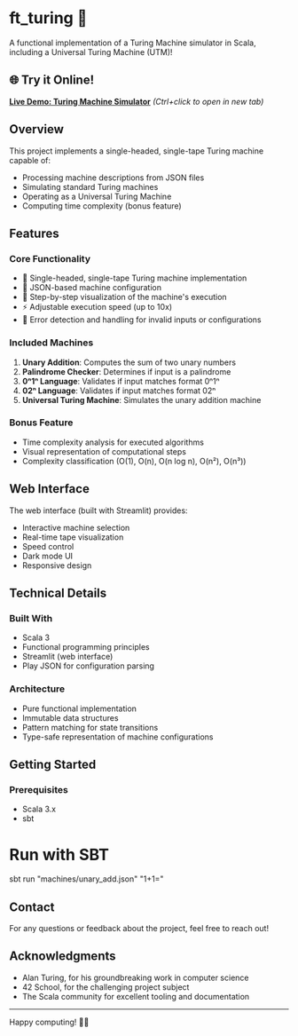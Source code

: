 # ft_turing 🤖

A functional implementation of a Turing Machine simulator in Scala, including a Universal Turing Machine (UTM)!

## 🌐 Try it Online! 

**[Live Demo: Turing Machine Simulator](https://turingmachine.streamlit.app/)** *(Ctrl+click to open in new tab)*

## Overview

This project implements a single-headed, single-tape Turing machine capable of:
- Processing machine descriptions from JSON files
- Simulating standard Turing machines
- Operating as a Universal Turing Machine
- Computing time complexity (bonus feature)

## Features

### Core Functionality
- 🎯 Single-headed, single-tape Turing machine implementation
- 📝 JSON-based machine configuration
- 🔄 Step-by-step visualization of the machine's execution
- ⚡ Adjustable execution speed (up to 10x)
- 🛑 Error detection and handling for invalid inputs or configurations

### Included Machines
1. **Unary Addition**: Computes the sum of two unary numbers
2. **Palindrome Checker**: Determines if input is a palindrome
3. **0ⁿ1ⁿ Language**: Validates if input matches format 0ⁿ1ⁿ
4. **02ⁿ Language**: Validates if input matches format 02ⁿ
5. **Universal Turing Machine**: Simulates the unary addition machine

### Bonus Feature
- Time complexity analysis for executed algorithms
- Visual representation of computational steps
- Complexity classification (O(1), O(n), O(n log n), O(n²), O(n³))

## Web Interface

The web interface (built with Streamlit) provides:
- Interactive machine selection
- Real-time tape visualization
- Speed control
- Dark mode UI
- Responsive design

## Technical Details

### Built With
- Scala 3
- Functional programming principles
- Streamlit (web interface)
- Play JSON for configuration parsing

### Architecture
- Pure functional implementation
- Immutable data structures
- Pattern matching for state transitions
- Type-safe representation of machine configurations

## Getting Started

### Prerequisites
- Scala 3.x
- sbt

# Run with SBT
sbt run "machines/unary_add.json" "1+1="

## Contact

For any questions or feedback about the project, feel free to reach out!

## Acknowledgments

- Alan Turing, for his groundbreaking work in computer science
- 42 School, for the challenging project subject
- The Scala community for excellent tooling and documentation

---
Happy computing! 🧮✨
